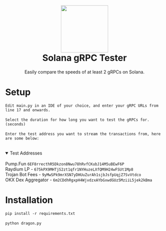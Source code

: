 <h1 align="center">
	<img src="https://i.imgur.com/rA7czJZ.png" width="150px"><br>
    Solana gRPC Tester
</h1>
<p align="center">
	Easily compare the speeds of at least 2 gRPCs on Solana. 
</p>
<h1 align="left">
Setup
</h1>

`Edit main.py in an IDE of your choice, and enter your gRPC URLs from line 17 and onwards.`<br><br>
`Select the duration for how long you want to test the gRPCs for. (seconds)`<br><br>
`Enter the test address you want to stream the transactions from, here are some below: `<br><br>

<details open>
<summary>Test Addresses</summary>
<br>
Pump.Fun <code>6EF8rrecthR5Dkzon8Nwu78hRvfCKubJ14M5uBEwF6P</code><br>
Raydium LP - <code>675kPX9MHTjS2zt1qfr1NYHuzeLXfQM9H24wFSUt1Mp8</code><br>
Trojan Bot Fees - <code>9yMwSPk9mrXSN7yDHUuZurAh1sjbJsfpUqjZ7SvVtdco</code><br>
OKX Dex Aggregator - <code>6m2CDdhRgxpH4WjvdzxAYbGxwdGUz5MziiL5jek2kBma</code>
</details>

<h1 align="left">
Installation
</h1>

`
pip install -r requirements.txt
`
<br><br>
`
python dragon.py
`
